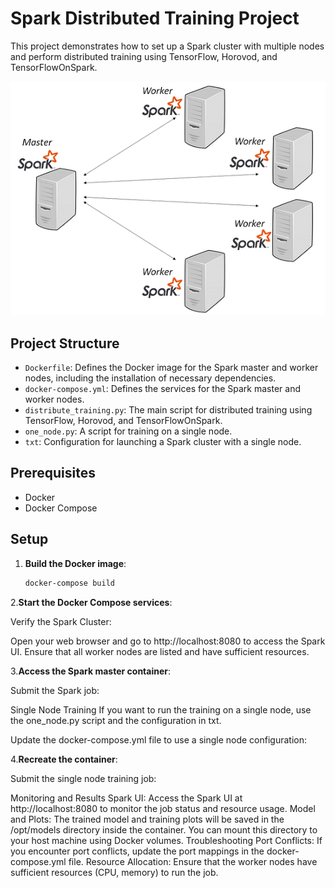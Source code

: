 # Spark Distributed Training Project

This project demonstrates how to set up a Spark cluster with multiple nodes and perform distributed training using TensorFlow, Horovod, and TensorFlowOnSpark.

![Image](https://github.com/LandryJoelYvesSEBEOGO/MNIST-distribute-training-using-Docker-Spark-Tensorflowonspark-Horovod/blob/main/spark%20image.png)

## Project Structure

- `Dockerfile`: Defines the Docker image for the Spark master and worker nodes, including the installation of necessary dependencies.
- `docker-compose.yml`: Defines the services for the Spark master and worker nodes.
- `distribute_training.py`: The main script for distributed training using TensorFlow, Horovod, and TensorFlowOnSpark.
- `one_node.py`: A script for training on a single node.
- `txt`: Configuration for launching a Spark cluster with a single node.

## Prerequisites

- Docker
- Docker Compose

## Setup

1. **Build the Docker image**:

   ```sh
   docker-compose build

2.**Start the Docker Compose services**:

Verify the Spark Cluster:

Open your web browser and go to http://localhost:8080 to access the Spark UI. Ensure that all worker nodes are listed and have sufficient resources.

3.**Access the Spark master container**:

Submit the Spark job:

Single Node Training
If you want to run the training on a single node, use the one_node.py script and the configuration in txt.

Update the docker-compose.yml file to use a single node configuration:

4.**Recreate the container**:

Submit the single node training job:

Monitoring and Results
Spark UI: Access the Spark UI at http://localhost:8080 to monitor the job status and resource usage.
Model and Plots: The trained model and training plots will be saved in the /opt/models directory inside the container. You can mount this directory to your host machine using Docker volumes.
Troubleshooting
Port Conflicts: If you encounter port conflicts, update the port mappings in the docker-compose.yml file.
Resource Allocation: Ensure that the worker nodes have sufficient resources (CPU, memory) to run the job.
